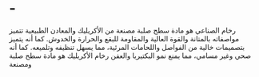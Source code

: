 # -
رخام الصناعي هو مادة سطح صلبة مصنعة من الأكريليك والمعادن الطبيعية تتميز مواصفاته بالمتانة والقوة العالية والمقاومة للبقع والحرارة والخدوش. كما أنه يتميز بتصميمات خالية من الفواصل واللحامات المرئية، مما يسهل تنظيفه وتلميعه. كما أنه صحي وغير  مسامي، مما يمنع نمو البكتيريا والعفن رخام الأكريليك هو مادة سطح صلبة ومصنعة
